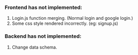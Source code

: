 ### Frontend has not implemented:
1. Login.js function merging. (Normal login and google login.)
2. Some css style rendered incorrectly. (eg: signup.js)

### Backend has not implemented:
1. Change data schema.
